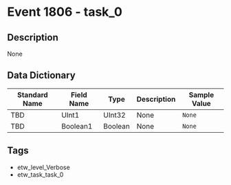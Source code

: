 # Event 1806 - task_0

## Description
None

## Data Dictionary
|Standard Name|Field Name|Type|Description|Sample Value|
|---|---|---|---|---|
|TBD|UInt1|UInt32|None|`None`|
|TBD|Boolean1|Boolean|None|`None`|

## Tags
* etw_level_Verbose
* etw_task_task_0